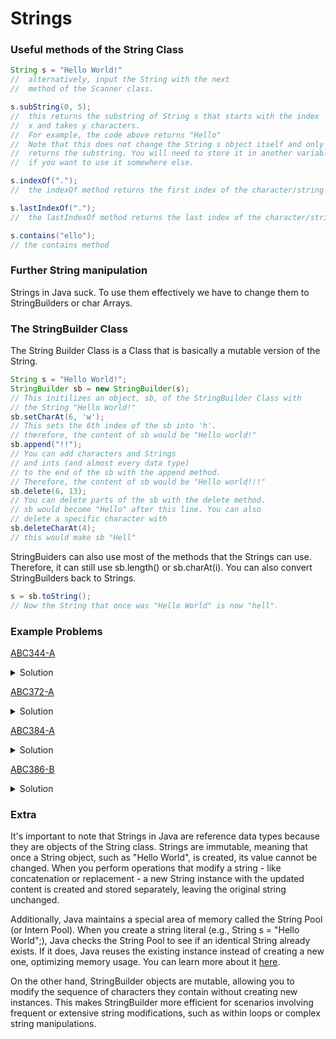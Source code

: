 # Strings
### Useful methods of the String Class
```Java
String s = "Hello World!"
//  alternatively, input the String with the next 
//  method of the Scanner class.

s.subString(0, 5); 
//  this returns the substring of String s that starts with the index
//  x and takes y characters.
//  For example, the code above returns "Hello"
//  Note that this does not change the String s object itself and only
//  returns the substring. You will need to store it in another variable
//  if you want to use it somewhere else.

s.indexOf(".");
//  the indexOf method returns the first index of the character/string

s.lastIndexOf(".");
//  the lastIndexOf method returns the last index of the character/string

s.contains("ello");
// the contains method 
```
### Further String manipulation
Strings in Java suck. To use them effectively we have to change them to StringBuilders or char Arrays.
### The StringBuilder Class
The String Builder Class is a Class that is basically a mutable version of the String.
```Java
String s = "Hello World!";
StringBuilder sb = new StringBuilder(s);
// This initilizes an object, sb, of the StringBuilder Class with
// the String "Hello World!"
sb.setCharAt(6, 'w');
// This sets the 6th index of the sb into 'h'.
// therefore, the content of sb would be "Hello world!"
sb.append("!!");
// You can add characters and Strings 
// and ints (and almost every data type)
// to the end of the sb with the append method.
// Therefore, the content of sb would be "Hello world!!!"
sb.delete(6, 13);
// You can delete parts of the sb with the delete method.
// sb would become "Hello" after this line. You can also
// delete a specific character with 
sb.deleteCharAt(4);
// this would make sb "Hell"
```
StringBuiders can also use most of the methods that the Strings can use.
Therefore, it can still use sb.length() or sb.charAt(i). You can also convert
StringBuilders back to Strings.
```Java
s = sb.toString();
// Now the String that once was "Hello World" is now "hell".
```
### Example Problems
[ABC344-A](https://atcoder.jp/contests/abc344/tasks/abc344_a)  
<details>
<summary>Solution</summary>

```Java
import java.util.Scanner;

public class Main {
    public static void main(String[] args) {
        Scanner sc = new Scanner(System.in);
        String s = sc.next();
        sc.close();

        int index1 = s.indexOf('|');
        int index2 = s.lastIndexOf('|');
        System.out.println(s.substring(0, index1) + s.substring(index2 + 1));
    }
}
```
We find the first index of '|' and the second index of '|' and print the substrings that are not between these 2 indexes.
</details>

[ABC372-A](https://atcoder.jp/contests/abc372/tasks/abc372_a)  
<details>
<summary>Solution</summary>

```Java
import java.util.Scanner;

public class Main {
    public static void main(String[] args) {
        Scanner sc = new Scanner(System.in);
        String s = sc.next();
        sc.close();

        StringBuilder sb = new StringBuilder(s);

        while(s.contains(".")){
            int index = sb.indexOf(".");
            sb.deleteCharAt(index);
            s = sb.toString();
        }

        System.out.println(s);
    }
}

```
We can write exactly what is being told by deleting every instance of '.' that s contains. Unfortunately, sb doesn't have the contains method, so we have
to convert sb to s and check it every loop.

```Java
import java.util.Scanner;

public class Main {
    public static void main(String[] args) {
        Scanner sc = new Scanner(System.in);
        String s = sc.next();
        sc.close();

        StringBuilder sb = new StringBuilder();
        for(int i=0; i<s.length(); i++){
            if(s.charAt(i)!='.') sb.append(s.charAt(i));
        }

        System.out.println(sb);
    }
}
```
Another way is to append each letter from s to sb that doesn't equal '.'.
</details>

[ABC384-A](https://atcoder.jp/contests/abc384/tasks/abc384_a) 
<details>
<summary>Solution</summary>

```Java
import java.util.Scanner;

public class Main {
    public static void main(String[] args) {
        Scanner sc = new Scanner(System.in);
        int n = sc.nextInt();
        char c1 = sc.next().charAt(0);
        char c2 = sc.next().charAt(0);
        String s = sc.next();
        sc.close();

        StringBuilder sb = new StringBuilder(s);
        for(int i=0;i<n;i++){
            if(s.charAt(i)!=c1) sb.setCharAt(i,c2);
        }
        
        System.out.println(sb);
    }
}
```
The Scanner class doesn't accept char inputs so we have to use the input for Strings; sc.next() and use the first index of what we inputted from there.
Of course, you can input the StringBuilder like this to be a little bit faster.
```Java
StringBuilder sb = new StringBuilder(sc.next());
```
</details>

[ABC386-B](https://atcoder.jp/contests/abc386/tasks/abc386_b) 
<details>
<summary>Solution</summary>

```Java
import java.util.Scanner;

public class Main {
    public static void main(String[] args) {
        Scanner sc = new Scanner(System.in);
        String s = sc.next();
        sc.close();
        
        StringBuilder sb = new StringBuilder(s);
        int count=0;
        
        while(sb.length()>0){
            if(sb.length()>1 && sb.charAt(0)=='0' && sb.charAt(1)=='0'){
                sb.delete(0, 2);
            }else{
                sb.deleteCharAt(0);
            }
            count++;
        }
        
        System.out.println(count);
    }
}
```
The idea here is to delete 2 characters at the front of the sb when there are 2 consecutive '0's and to delete 1 character at the front when there aren't, while counting how many times we delete the 
characters. This problem was also featured on [ABC283](https://atcoder.jp/contests/abc283/tasks/abc283_c) as problem C. So, if you were able to solve this, congrats! You just solved a C problem!
</details>

### Extra
It's important to note that Strings in Java are reference data types because they are objects of the String class. 
Strings are immutable, meaning that once a String object, such as "Hello World", is created, its value cannot be changed. 
When you perform operations that modify a string - like concatenation or replacement - a new String instance with the updated 
content is created and stored separately, leaving the original string unchanged.  

Additionally, Java maintains a special area of memory called the String Pool (or Intern Pool). When you create a string 
literal (e.g., String s = "Hello World";), Java checks the String Pool to see if an identical String already exists. 
If it does, Java reuses the existing instance instead of creating a new one, optimizing memory usage. You can learn more
about it [here](https://www.youtube.com/watch?v=Bj9Mx_Lx3q4).

On the other hand, StringBuilder objects are mutable, allowing you to modify the sequence of characters they contain 
without creating new instances. This makes StringBuilder more efficient for scenarios involving frequent or extensive 
string modifications, such as within loops or complex string manipulations.
